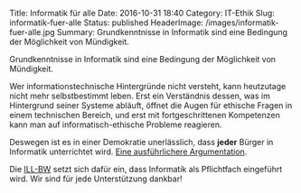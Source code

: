 Title: Informatik für alle
Date: 2016-10-31 18:40
Category: IT-Ethik
Slug: informatik-fuer-alle
Status: published
HeaderImage: /images/informatik-fuer-alle.jpg
Summary: Grundkenntnisse in Informatik sind eine Bedingung der Möglichkeit von Mündigkeit.

Grundkenntnisse in Informatik sind eine Bedingung der Möglichkeit von
Mündigkeit.<!--more-->

Wer informationstechnische Hintergründe nicht versteht, kann heutzutage
nicht mehr selbstbestimmt leben. Erst ein Verständnis dessen, was im
Hintergrund seiner Systeme abläuft, öffnet die Augen für ethische Fragen
in einem technischen Bereich, und erst mit fortgeschrittenen Kompetenzen
kann man auf informatisch-ethische Probleme reagieren.

Deswegen ist es in einer Demokratie unerlässlich, dass **jeder** Bürger
in Informatik unterrichtet wird. [Eine ausführlichere Argumentation](https://www.kuketz-blog.de/kommentar-eine-unbequeme-datenschutz-wahrheit/).

Die [ILL-BW](http://www.ill-bw.de/) setzt sich dafür ein, dass
Informatik als Pflichtfach eingeführt wird. Wir sind für jede
Unterstützung dankbar!

 
